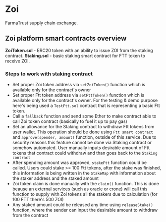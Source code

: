 # Zoi
FarmaTrust supply chain exchange.
## Zoi platform smart contracts overview 
**ZoiToken.sol** - ERC20 token with an ability to issue ZOI from the staking contract. 
**Staking.sol** - basic staking smart contract for FTT token to receive ZOI.
### Steps to work with staking contract
- Set proper Zoi token address via `setZoiToken()` function which is available only for the contract's owner 
- Set proper Ftt token address via `setFttToken()` function which is available only for the contract's owner. For the testing & demo purpose here's being used a `TestFtt.sol` contract that is representing a basic Ftt token.
- Call a `fallback` function and send some Ether to make contract able to call Zoi token contract (basically to fuel it up to pay gas)
- Set an allowance for the Staking contract to withdraw Ftt tokens from user wallet. This operation should be done using `Ftt smart contract` and `approve(spender, amount)` function, outside of this service. Due to security reasons this feature cannot be done via Staking contract or somehow automated. User manually inputs desirable amount of Ftt tokens that contract could withdraw and than goes back to the `Staking contract`
- After spending amount was approved, `stakeFtt` function could be called. Users could stake >= 100 Ftt tokens, after the stake was finished, this information is being written in the `StakeMap` with information about the staker address and the staked amount
- Zoi token claim is done manually with the `claim()` function. This is done beause an external services (such as oracle or crone) will call this function to supply with Zoi tokens all the stakers due to calculation (for 100 FTT there's 500 ZOI)
- Any staked amount could be released any time using `releaseStake()` function, where the sender can input the desirable amount to withdraw from the contract

